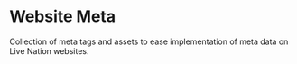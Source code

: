 # Website Meta

Collection of meta tags and assets to ease implementation of meta data on Live Nation websites. 
